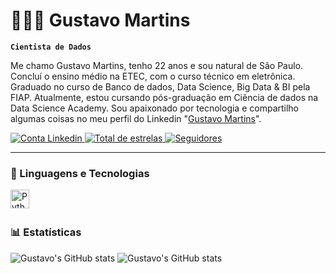 # 👨🏻‍💻 Gustavo Martins

**`Cientista de Dados`**

Me chamo Gustavo Martins, tenho 22 anos e sou natural de São Paulo. Concluí o ensino médio na ETEC, com o curso técnico em eletrônica. Graduado no curso de Banco de dados, Data Science, Big Data & BI pela FIAP. Atualmente, estou cursando pós-graduação em Ciência de dados na Data Science Academy. Sou apaixonado por tecnologia e compartilho algumas coisas no meu perfil do Linkedin "[Gustavo Martins](https://www.linkedin.com/in/gmoliveira/)".

<p align="left">
    <a href="https://www.linkedin.com/in/gmoliveira/">
        <img 
            alt="Conta Linkedin" 
            title="Conta Linkedin" 
            src="https://img.shields.io/badge/-LinkedIn-%230077B5?style=for-the-badge&logo=linkedin&logoColor=white"
        />
    </a> 
    <a href="https://github.com/goobxz?tab=repositories&sort=stargazers">
        <img 
            alt="Total de estrelas" 
            title="Total de estrelas GitHub" 
            src="https://custom-icon-badges.demolab.com/github/stars/goobxz?color=55960c&style=for-the-badge&labelColor=488207&logo=star&label=estrelas"
        />
    </a>
    <a href="https://github.com/goobxz?tab=followers">
        <img 
            alt="Seguidores" 
            title="Me siga no GitHub" 
            src="https://custom-icon-badges.demolab.com/github/followers/goobxz?color=236ad3&labelColor=1155ba&style=for-the-badge&logo=github&label=Seguidores&logoColor=white"
        />
    </a>
</p>

---

### 🤖 Linguagens e Tecnologias


<img 
    align="left" 
    alt="Python" 
    title="Python"
    width="30px" 
    style="padding-right: 10px;" 
    src="https://cdn.jsdelivr.net/gh/devicons/devicon@latest/icons/python/python-original.svg" 
/>


<br/>
<br/>

### 📊 Estatísticas

<p>

  ![Gustavo's GitHub stats](https://github-readme-stats.vercel.app/api?username=goobxz&show_icons=true&include_all_commits=true&theme=tokyonight&locale=pt-br)
  ![Gustavo's GitHub stats](https://github-readme-stats.vercel.app/api/top-langs/?username=goobxz&theme=tokyonight&layout=compact&locale=pt-br)

  
</p>
